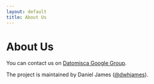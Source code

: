 ```yaml
---
layout: default
title: About Us
---
```


# About Us

You can contact us on [Datomisca Google Group](https://groups.google.com/forum/?fromgroups#!forum/datomisca).

The project is maintained by Daniel James ([@dwhjames](https://twitter.com/dwhjames)).

